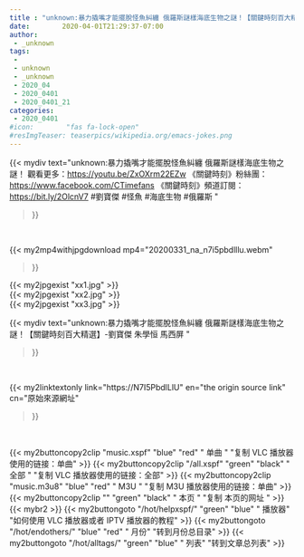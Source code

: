 ```yaml
---
title : "unknown:暴力撬嘴才能擺脫怪魚糾纏 俄羅斯謎樣海底生物之謎！【關鍵時刻百大精選】-劉寶傑 朱學恒 馬西屏 "
date:        2020-04-01T21:29:37-07:00
author:
 - _unknown
tags:
 - 
 - unknown
 - _unknown
 - 2020_04
 - 2020_0401
 - 2020_0401_21
categories:
 - 2020_0401
#icon:        "fas fa-lock-open"
#resImgTeaser: teaserpics/wikipedia.org/emacs-jokes.png
---
```







{{< mydiv text="unknown:暴力撬嘴才能擺脫怪魚糾纏 俄羅斯謎樣海底生物之謎！ 觀看更多：https://youtu.be/ZxOXrm22EZw  《關鍵時刻》粉絲團：https://www.facebook.com/CTimefans 《關鍵時刻》頻道訂閱：https://bit.ly/2OlcnV7  #劉寶傑 #怪魚 #海底生物 #俄羅斯 "
>}}
<br>


{{< my2mp4withjpgdownload mp4="20200331_na_n7i5pbdlllu.webm"
>}}

{{< my2jpgexist "xx1.jpg" >}}<br>
{{< my2jpgexist "xx2.jpg" >}}<br>
{{< my2jpgexist "xx3.jpg" >}}<br>



{{< mydiv text="unknown:暴力撬嘴才能擺脫怪魚糾纏 俄羅斯謎樣海底生物之謎！【關鍵時刻百大精選】-劉寶傑 朱學恒 馬西屏 "
>}}
<br>

{{< my2linktextonly link="https://N7I5PbdlLlU"
en="the origin source link" cn="原始來源網址"
>}}


<br>


{{< my2buttoncopy2clip "music.xspf"        "blue"   "red"    " 单曲 "  "复制 VLC 播放器使用的链接：单曲" >}} {{< my2buttoncopy2clip "/all.xspf"         "green"  "black"  " 全部 "  "复制 VLC 播放器使用的链接：全部" >}} {{< my2buttoncopy2clip "music.m3u8"        "blue"   "red"    " M3U  "    "复制 M3U 播放器使用的链接：单曲" >}} {{< my2buttoncopy2clip ""                  "green"  "black"  " 本页 "    "复制 本页的网址 " >}} {{< mybr2 >}} {{< my2buttongoto      "/hot/helpxspf/"    "green"  "blue"   " 播放器" "如何使用 VLC 播放器或者 IPTV 播放器的教程" >}} {{< my2buttongoto      "/hot/endothers/"   "blue"   "red"    " 月份"   "转到月份总目录" >}} {{< my2buttongoto      "/hot/alltags/"     "green"  "blue"   " 列表"   "转到文章总列表" >}} 
